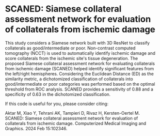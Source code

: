 # SCANED: Siamese collateral assessment network for evaluation of collaterals from ischemic damage

This study considers a Siamese network built with 3D ResNet to classify collaterals as good/intermediate or poor. Non-contrast computed tomography (NCCT) is used to automatically identify ischemic damage and score collaterals from the ischemic site's tissue degeneration. The proposed Siamese collateral assessment network for evaluating collaterals from ischemic damage (SCANED) helped identify significant features from the left/right hemispheres. Considering the Euclidean Distance (ED) as the similarity metric, a dichotomized classification of collaterals into good/intermediate or poor categories was performed based on the optimal threshold from ROC analysis. SCANED provides a sensitivity of 0.88 and a specificity of 0.63 in the dichotomized classification. 

If this code is useful for you, please consider citing:


Aktar M, Xiao Y, Tehrani AK, Tampieri D, Rivaz H, Kersten-Oertel M. SCANED: Siamese collateral assessment network for evaluation of collaterals from ischemic damage. Computerized Medical Imaging and Graphics. 2024 Feb 15:102346.
